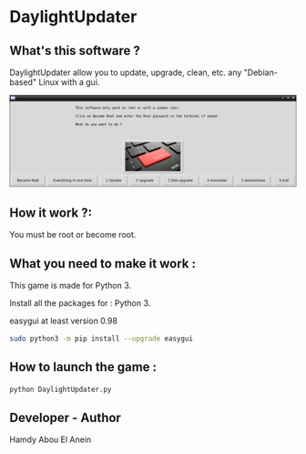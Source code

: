 # DaylightUpdater

## What's this software ?

DaylightUpdater allow you to update, upgrade, clean, etc. any "Debian-based" Linux with a gui.


![Screenshot](screenshot.png)


## How it work ?:  

You must be root or become root.  


## What you need to make it work :  

This game is made for Python 3.  

Install all the packages for : Python 3.  

easygui at least version 0.98  

```sh
sudo python3 -m pip install --upgrade easygui  
```  

## How to launch the game :  


```sh
python DaylightUpdater.py
```


## Developer - Author  


Hamdy Abou El Anein

